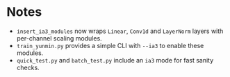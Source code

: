 # Notes

- `insert_ia3_modules` now wraps `Linear`, `Conv1d` and `LayerNorm` layers with per-channel scaling modules.
- `train_yunmin.py` provides a simple CLI with `--ia3` to enable these modules.
- `quick_test.py` and `batch_test.py` include an `ia3` mode for fast sanity checks.
